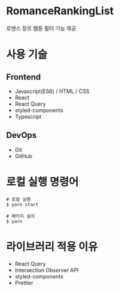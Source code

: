 # RomanceRankingList

로맨스 장르 웹툰 필터 기능 제공

# 사용 기술 

## Frontend
- Javascript(ES6) / HTML / CSS
- React
- React Query
- styled-components
- Typescript

## DevOps
- Git
- GitHub

# 로컬 실행 명령어
```
# 로컬 실행
$ yarn start

# 패키지 설치
$ yarn
```

# 라이브러리 적용 이유
- React Query
- Intersection Observer API
- styled-components
- Prettier

